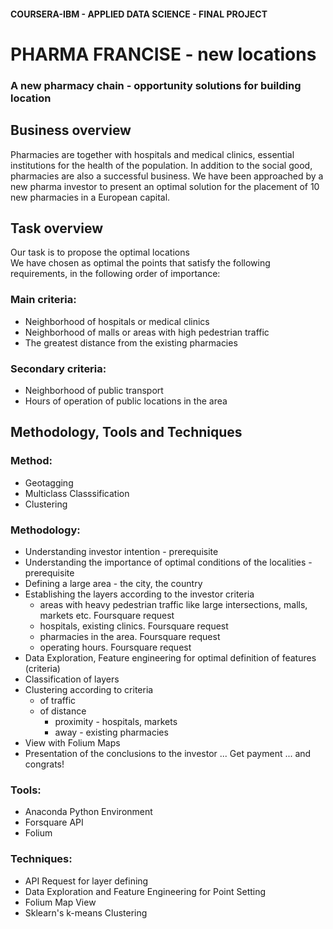 
#### COURSERA-IBM - APPLIED DATA SCIENCE - FINAL PROJECT

# PHARMA FRANCISE  - new locations
###  A new pharmacy chain - opportunity solutions for building location


## Business overview
Pharmacies are together with hospitals and medical clinics, essential institutions for the health of the population. In addition to the social good, pharmacies are also a successful business.
We have been approached by a new pharma investor to present an optimal solution for the placement of 10 new pharmacies in a European capital.  

## Task overview  
Our task is to propose the optimal locations  
We have chosen as optimal the points that satisfy the following requirements, in the following order of importance:
### Main criteria:
- Neighborhood of hospitals or medical clinics
- Neighborhood of malls or areas with high pedestrian traffic
- The greatest distance from the existing pharmacies
### Secondary criteria:
- Neighborhood of public transport
- Hours of operation of public locations in the area  

## Methodology, Tools and Techniques  

### Method: 
- Geotagging
- Multiclass Classsification
- Clustering  
 
### Methodology:
   - Understanding investor intention - prerequisite
   - Understanding the importance of optimal conditions of the localities - prerequisite
   - Defining a large area - the city, the country
   - Establishing the layers according to the investor criteria
       - areas with heavy pedestrian traffic like large intersections, malls, markets etc. Foursquare request  
       - hospitals, existing clinics. Foursquare request
       - pharmacies in the area. Foursquare request
       - operating hours. Foursquare request
   - Data Exploration, Feature engineering for optimal definition of features (criteria)
   - Classification of layers  
   - Clustering according to criteria
       - of traffic
       - of distance
           - proximity - hospitals, markets
           - away - existing pharmacies
   - View with Folium Maps
   - Presentation of the conclusions to the investor
     ... Get payment ... and congrats!

### Tools: 
 - Anaconda Python Environment
 - Forsquare API
 - Folium
### Techniques: 
 - API Request for layer defining
 - Data Exploration and Feature Engineering for Point Setting
 - Folium Map View
 - Sklearn's k-means Clustering